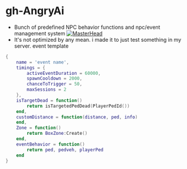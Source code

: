 # gh-AngryAi
- Bunch of predefined NPC behavior functions and npc/event management system
[![MasterHead](https://cdn.discordapp.com/attachments/1009569570782195732/1076111898468171827/rainbow-loading-bar.gif)](https://google.com/)
- It's not optimized by any mean. i made it to just test something in my server.
event template

```lua
{
    name = 'event name',
    timings = {
        activeEventDuration = 60000,
        spawnCooldown = 2000,
        chanceToTrigger = 50,
        maxSessions = 2
    },
    isTargetDead = function()
        return isTargetedPedDead(PlayerPedId())
    end,
    customDistance = function(distance, ped, info)
    end,
    Zone = function()
        return BoxZone:Create()
    end,
    eventBehavior = function()
        return ped, pedveh, playerPed
    end
}
```
